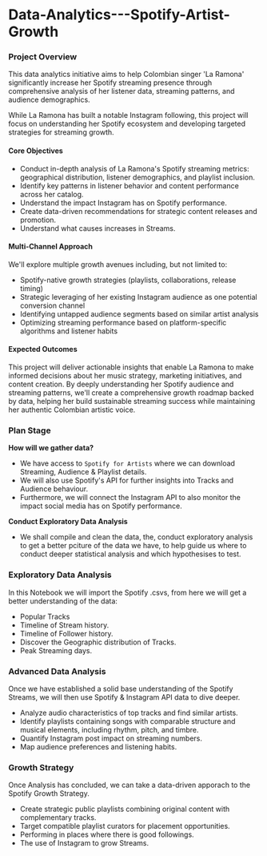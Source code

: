 # Data-Analytics---Spotify-Artist-Growth

### Project Overview

This data analytics initiative aims to help Colombian singer 'La Ramona' significantly increase her Spotify streaming presence through comprehensive analysis of her listener data, streaming patterns, and audience demographics. 

While La Ramona has built a notable Instagram following, this project will focus on understanding her Spotify ecosystem and developing targeted strategies for streaming growth.

#### Core Objectives

- Conduct in-depth analysis of La Ramona's Spotify streaming metrics: geographical distribution, listener demographics, and playlist inclusion.
- Identify key patterns in listener behavior and content performance across her catalog.
- Understand the impact Instagram has on Spotify performance.
- Create data-driven recommendations for strategic content releases and promotion.
- Understand what causes increases in Streams.

#### Multi-Channel Approach

We'll explore multiple growth avenues including, but not limited to:

- Spotify-native growth strategies (playlists, collaborations, release timing)
- Strategic leveraging of her existing Instagram audience as one potential conversion channel
- Identifying untapped audience segments based on similar artist analysis
- Optimizing streaming performance based on platform-specific algorithms and listener habits

#### Expected Outcomes

This project will deliver actionable insights that enable La Ramona to make informed decisions about her music strategy, marketing initiatives, and content creation. By deeply understanding her Spotify audience and streaming patterns, we'll create a comprehensive growth roadmap backed by data, helping her build sustainable streaming success while maintaining her authentic Colombian artistic voice.

### Plan Stage

**How will we gather data?**

- We have access to `Spotify for Artists` where we can download Streaming, Audience & Playlist details.
- We will also use Spotify's API for further insights into Tracks and Audience behaviour.
- Furthermore, we will connect the Instagram API to also monitor the impact social media has on Spotify performance.

**Conduct Exploratory Data Analysis**

- We shall compile and clean the data, the, conduct exploratory analysis to get a better pciture of the data we have, to help guide us where to conduct deeper statistical analysis and which  hypothesises to test.

### **Exploratory Data Analysis**

In this Notebook we will import the Spotify .csvs, from here we will get a better understanding of the data:

- Popular Tracks
- Timeline of Stream history.
- Timeline of Follower history.
- Discover the Geographic distribution of Tracks.
- Peak Streaming days.

### **Advanced Data Analysis**

Once we have established a solid base understanding of the Spotify Streams, we will then use Spotify & Instagram API data to dive deeper.

- Analyze audio characteristics of top tracks and find similar artists.
- Identify playlists containing songs with comparable structure and musical elements, including rhythm, pitch, and timbre.
- Quantify Instagram post impact on streaming numbers.
- Map audience preferences and listening habits.


### **Growth Strategy**

Once Analysis has concluded, we can take a data-driven apporach to the Spotify Growth Strategy.

- Create strategic public playlists combining original content with complementary tracks.
- Target compatible playlist curators for placement opportunities.
- Performing in places where there is good followings.
- The use of Instagram to grow Streams.






  
